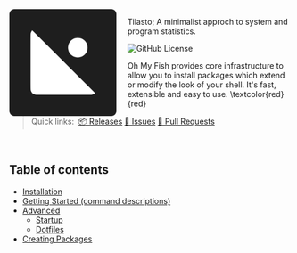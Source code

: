 <img src="/content/Tilasto.svg" align="left" width="192px" height="192px"/>
<img align="left" width="0" height="192px" hspace="10"/>

Tilasto; A minimalist approch to system and program statistics.

![GitHub License](https://img.shields.io/github/license/notaussie/tilasto?style=for-the-badge&logoColor=%231E1E1E&labelColor=%231E1E1E&color=%23FFFFFF)



Oh My Fish provides core infrastructure to allow you to install packages which extend or modify the look of your shell. It's fast, extensible and easy to use. \textcolor{red}{red}


> Quick links:&nbsp;
> <a href="https://github.com/NotAussie/Tilasto/releases">📦 Releases</a>
> <a href="https://github.com/NotAussie/Tilasto/issues">📍 Issues</a>
> <a href="https://github.com/NotAussie/Tilasto/pulls">🚚 Pull Requests</a>

<br>

## Table of contents
* [Installation](#installation)
* [Getting Started (command descriptions)](#getting-started)
* [Advanced](#advanced)
  * [Startup](#startup)
  * [Dotfiles](#dotfiles)
* [Creating Packages](#creating-packages)

[repo]: https://github.com/notaussie/tilasto
[contributors]: https://github.com/notaussie/tilasto/graphs/contributors
[pull-requests]: https://github.com/notaussie/tilasto/pulls
[issues]: https://github.com/notaussie/tilasto/issues/
[releases]: https://github.com/notaussie/tilasto/releases
